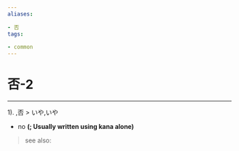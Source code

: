 ```yaml
---
aliases:
    
- 否
tags:
    
- common
---
```


# 否-2
---
1).
,否 > いや,いや

- no
**(; Usually written using kana alone)**
> see also: 
            